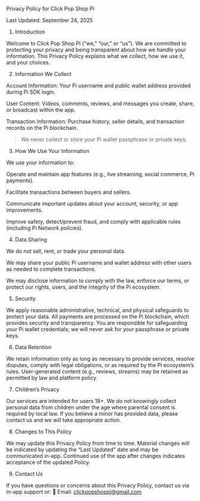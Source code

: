 Privacy Policy for Click Pop Shop Pi

Last Updated: September 24, 2025

1. Introduction

Welcome to Click Pop Shop Pi (“we,” “our,” or “us”). We are committed to protecting your privacy and being transparent about how we handle your information. This Privacy Policy explains what we collect, how we use it, and your choices.

2. Information We Collect

Account Information: Your Pi username and public wallet address provided during Pi SDK login.

User Content: Videos, comments, reviews, and messages you create, share, or broadcast within the app.

Transaction Information: Purchase history, seller details, and transaction records on the Pi blockchain.

> We never collect or store your Pi wallet passphrase or private keys.



3. How We Use Your Information

We use your information to:

Operate and maintain app features (e.g., live streaming, social commerce, Pi payments).

Facilitate transactions between buyers and sellers.

Communicate important updates about your account, security, or app improvements.

Improve safety, detect/prevent fraud, and comply with applicable rules (including Pi Network policies).

4. Data Sharing

We do not sell, rent, or trade your personal data.

We may share your public Pi username and wallet address with other users as needed to complete transactions.

We may disclose information to comply with the law, enforce our terms, or protect our rights, users, and the integrity of the Pi ecosystem.

5. Security

We apply reasonable administrative, technical, and physical safeguards to protect your data. All payments are processed on the Pi blockchain, which provides security and transparency. You are responsible for safeguarding your Pi wallet credentials; we will never ask for your passphrase or private keys.

6. Data Retention

We retain information only as long as necessary to provide services, resolve disputes, comply with legal obligations, or as required by the Pi ecosystem’s rules. User-generated content (e.g., reviews, streams) may be retained as permitted by law and platform policy.

7. Children’s Privacy

Our services are intended for users 18+. We do not knowingly collect personal data from children under the age where parental consent is required by local law. If you believe a minor has provided data, please contact us and we will take appropriate action.

8. Changes to This Policy

We may update this Privacy Policy from time to time. Material changes will be indicated by updating the “Last Updated” date and may be communicated in-app. Continued use of the app after changes indicates acceptance of the updated Policy.

9. Contact Us

If you have questions or concerns about this Privacy Policy, contact us via in-app support or:
📩 Email: clickpopshoppi@gmail.com

